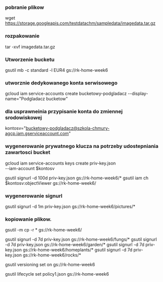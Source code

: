 ### pobranie plikow
wget https://storage.googleapis.com/testdatachm/sampledata/imagedata.tar.gz

### rozpakowanie

tar -xvf imagedata.tar.gz

### Utworzenie bucketu
gsutil mb -c standard -l EUR4 gs://rk-home-week6


### utworznie dedykowanego konta serwisowego
gcloud iam service-accounts create bucketowy-podgladacz --display-name="Podgladacz bucketow"

### dla usprawneinia przypisanie konta do zmiennej srodowiskowej
kontosv="bucketowy-podgladacz@szkola-chmury-agcp.iam.gserviceaccount.com"

### wygenerowanie prywatnego klucza na potrzeby udostepniania zawartosci bucket
gcloud iam service-accounts keys create priv-key.json \
  --iam-account $kontosv

gsutil signurl -d 100d priv-key.json gs://rk-home-week6/*
gsutil iam ch $kontosv:objectViewer gs://rk-home-week6/


### wygenerowanie signurl 


gsutil signurl -d 1m priv-key.json gs://rk-home-week6/pictures/*


### kopiowanie plikow.
 gsutil -m cp -r * gs://rk-home-week6/


gsutil signurl -d 7d  priv-key.json gs://rk-home-week6/fungs/*
gsutil signurl -d 7d  priv-key.json gs://rk-home-week6/garden/*
gsutil signurl -d 7d  priv-key.json gs://rk-home-week6/homeplants/*
gsutil signurl -d 7d  priv-key.json gs://rk-home-week6/rocks/*


gsutil versioning set on gs://rk-home-week6

gsutil lifecycle set policy1.json gs://rk-home-week6
 